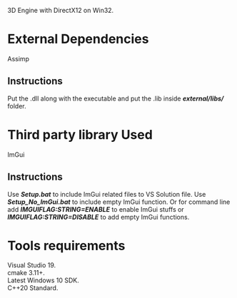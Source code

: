 3D Engine with DirectX12 on Win32.

# External Dependencies
Assimp
## Instructions
Put the .dll along with the executable and put the .lib inside
***external/libs/*** folder.

# Third party library Used
ImGui
## Instructions
Use ***Setup.bat*** to include ImGui related files to VS Solution file.
Use ***Setup_No_ImGui.bat*** to include empty ImGui function. Or for 
command line add ***IMGUIFLAG:STRING=ENABLE*** to enable ImGui stuffs
or ***IMGUIFLAG:STRING=DISABLE*** to add empty ImGui functions.

# Tools requirements
Visual Studio 19.\
cmake 3.11+.\
Latest Windows 10 SDK.\
C++20 Standard.
